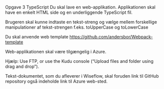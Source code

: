 Opgave 3 TypeScript
Du skal lave en web-applikation. Applikationen skal have en enkelt HTML side og en underliggende TypeScript fil.

Brugeren skal kunne indtaste en tekst-streng og vælge mellem forskellige manipulationer af tekst-strengen f.eks. toUpperCase og toLowerCase

Du skal anvende web template https://github.com/andersbor/Webpack-template

Web-applikationen skal være tilgængelig i Azure.

Hjælp: Use FTP, or use the Kudu console (“Upload files and folder using drag and drop”).

Tekst-dokumentet, som du afleverer i Wiseflow, skal foruden link til GitHub repository også indeholde link til Azure web-sted.
